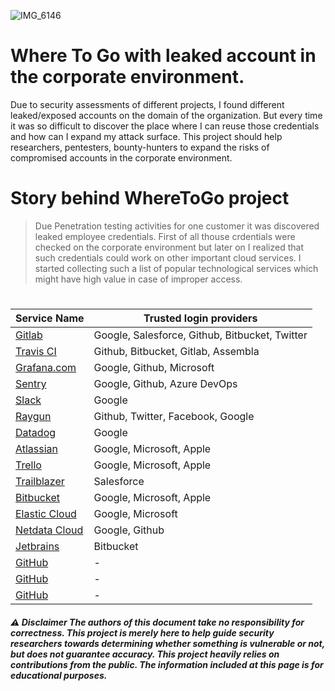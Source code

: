 
![IMG_6146](https://user-images.githubusercontent.com/25904307/104650994-55000280-56b7-11eb-978f-eb47afa21ce5.JPG)

# Where To Go with leaked account in the corporate environment.
Due to security assessments of different projects, I found different leaked/exposed accounts on the domain of the organization. But every time it was so difficult to discover the place where I can reuse those credentials and how can I expand my attack surface. 
This project should help researchers, pentesters, bounty-hunters to expand the risks of compromised accounts in the corporate environment.
 
 
 
# Story behind WhereToGo project
> Due Penetration testing activities for one customer it was discovered leaked employee credentials. First of all thouse crdentials were checked on the corporate environment but later on I realized that such credentials could work on other important cloud services. I started collecting such a list of popular technological services which might have high value in case of improper access.  
>
 
 
# 
Service Name | Trusted login providers
------------ | -------------
[Gitlab](https://gitlab.com/users/sign_in) | Google, Salesforce, Github, Bitbucket, Twitter
[Travis CI](https://travis-ci.com/signin) | Github, Bitbucket, Gitlab, Assembla
[Grafana.com](https://grafana.com/login) | Google, Github, Microsoft
[Sentry](https://sentry.io/auth/login/) | Google, Github, Azure DevOps
[Slack](https://slack.com/signin#/signin) | Google
[Raygun](https://app.raygun.com/) | Github, Twitter, Facebook, Google
[Datadog](https://app.datadoghq.com/) | Google
[Atlassian](https://www.atlassian.com/) | Google, Microsoft, Apple
[Trello](https://trello.com/login) | Google, Microsoft, Apple
[Trailblazer](https://trailblazers.salesforce.com/) | Salesforce
[Bitbucket](https://bitbucket.org/product) | Google, Microsoft, Apple
[Elastic Cloud](https://cloud.elastic.co/) | Google, Microsoft
[Netdata Cloud](https://app.netdata.cloud/) | Google, Github
[Jetbrains](https://hub.jetbrains.com/) | Bitbucket
[GitHub](http://github.com) | -
[GitHub](http://github.com) | -
[GitHub](http://github.com) | -

##### ⚠️ Disclaimer The authors of this document take no responsibility for correctness. This project is merely here to help guide security researchers towards determining whether something is vulnerable or not, but does not guarantee accuracy. This project heavily relies on contributions from the public. The information included at this page is for educational purposes. 
